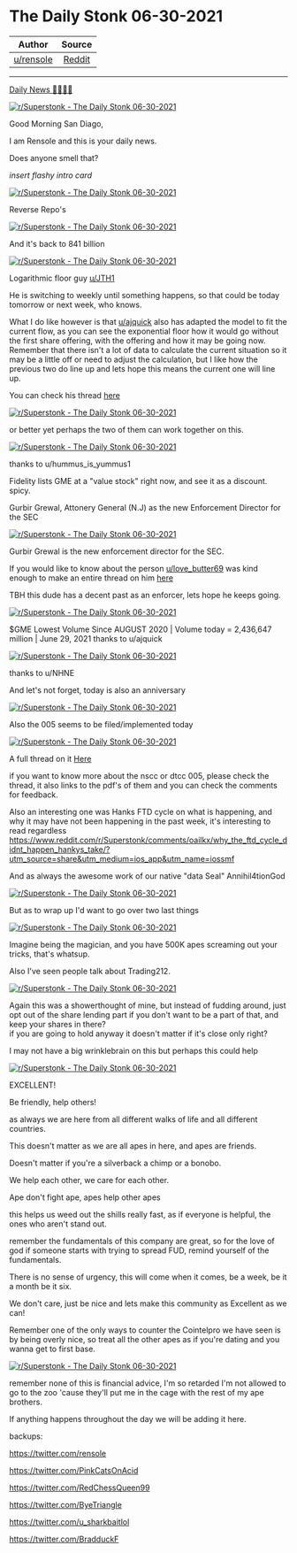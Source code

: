The Daily Stonk 06-30-2021
==========================

| Author       | Source       | 
| :-------------: |:-------------:|
|  [u/rensole](https://www.reddit.com/user/rensole/) | [Reddit](https://www.reddit.com/r/Superstonk/comments/oatni2/the_daily_stonk_06302021/) | 

---

[Daily News 🦍💎🙌🚀](https://www.reddit.com/r/Superstonk/search?q=flair_name%3A%22Daily%20News%20%F0%9F%A6%8D%F0%9F%92%8E%F0%9F%99%8C%F0%9F%9A%80%22&restrict_sr=1)

[![r/Superstonk - The Daily Stonk 06-30-2021](https://preview.redd.it/xa8bawctbd871.png?width=1600&format=png&auto=webp&s=999a1e1d9d9ffb20879525bb43b43996853f2231)](https://preview.redd.it/xa8bawctbd871.png?width=1600&format=png&auto=webp&s=999a1e1d9d9ffb20879525bb43b43996853f2231)

Good Morning San Diago,

I am Rensole and this is your daily news.

Does anyone smell that?

*insert flashy intro card*

[![r/Superstonk - The Daily Stonk 06-30-2021](https://preview.redd.it/4gz98z8vbd871.png?width=680&format=png&auto=webp&s=ad64a996da02f731719d4a933dbfd96bce9e87da)](https://preview.redd.it/4gz98z8vbd871.png?width=680&format=png&auto=webp&s=ad64a996da02f731719d4a933dbfd96bce9e87da)

Reverse Repo's

[![r/Superstonk - The Daily Stonk 06-30-2021](https://preview.redd.it/k7ad3ymxbd871.png?width=718&format=png&auto=webp&s=94f436a280c9edc64fb1be34a67f5c7e9c6d2088)](https://preview.redd.it/k7ad3ymxbd871.png?width=718&format=png&auto=webp&s=94f436a280c9edc64fb1be34a67f5c7e9c6d2088)

And it's back to 841 billion

[![r/Superstonk - The Daily Stonk 06-30-2021](https://preview.redd.it/3475y9c3cd871.png?width=960&format=png&auto=webp&s=03699984c2e9f4c9f741ec89aebf15957fba776d)](https://preview.redd.it/3475y9c3cd871.png?width=960&format=png&auto=webp&s=03699984c2e9f4c9f741ec89aebf15957fba776d)

Logarithmic floor guy [u/JTH1](https://www.reddit.com/u/JTH1/)

He is switching to weekly until something happens, so that could be today tomorrow or next week, who knows.

What I do like however is that [u/ajquick](https://www.reddit.com/u/ajquick/) also has adapted the model to fit the current flow, as you can see the exponential floor how it would go without the first share offering, with the offering and how it may be going now. Remember that there isn't a lot of data to calculate the current situation so it may be a little off or need to adjust the calculation, but I like how the previous two do line up and lets hope this means the current one will line up.

You can check his thread [here](https://www.reddit.com/r/Superstonk/comments/o7eekh/recalculating_the_exponential_floor_equation_part/)

[![r/Superstonk - The Daily Stonk 06-30-2021](https://preview.redd.it/74mihacxcd871.png?width=1068&format=png&auto=webp&s=ada259b2e21f024795583d77f78a950d8356c439)](https://preview.redd.it/74mihacxcd871.png?width=1068&format=png&auto=webp&s=ada259b2e21f024795583d77f78a950d8356c439)

or better yet perhaps the two of them can work together on this.

[![r/Superstonk - The Daily Stonk 06-30-2021](https://preview.redd.it/mziyiw26dd871.png?width=960&format=png&auto=webp&s=55c716b0339a8cf143dba1b3bc15f3e84d58ed03)](https://preview.redd.it/mziyiw26dd871.png?width=960&format=png&auto=webp&s=55c716b0339a8cf143dba1b3bc15f3e84d58ed03)

thanks to u/hummus_is_yummus1

Fidelity lists GME at a "value stock" right now, and see it as a discount.\
spicy.

Gurbir Grewal, Attonery General (N.J) as the new Enforcement Director for the SEC

[![r/Superstonk - The Daily Stonk 06-30-2021](https://preview.redd.it/do4y1t8ted871.png?width=519&format=png&auto=webp&s=7b085a80f91a4857fc278e9a36f8257774c74c30)](https://preview.redd.it/do4y1t8ted871.png?width=519&format=png&auto=webp&s=7b085a80f91a4857fc278e9a36f8257774c74c30)

Gurbir Grewal is the new enforcement director for the SEC.

If you would like to know about the person [u/love_butter69](https://www.reddit.com/u/love_butter69/) was kind enough to make an entire thread on him [here](https://www.reddit.com/r/Superstonk/comments/oaip1a/gurbir_grewal_attonery_general_nj_as_the_new/?utm_source=share&utm_medium=ios_app&utm_name=iossmf)

TBH this dude has a decent past as an enforcer, lets hope he keeps going.

[![r/Superstonk - The Daily Stonk 06-30-2021](https://preview.redd.it/gfeeq4rydd871.png?width=960&format=png&auto=webp&s=6f3ef16ef10e27b96d7d67b280817fed0e71f19c)](https://preview.redd.it/gfeeq4rydd871.png?width=960&format=png&auto=webp&s=6f3ef16ef10e27b96d7d67b280817fed0e71f19c)

$GME Lowest Volume Since AUGUST 2020 | Volume today = 2,436,647 million | June 29, 2021 thanks to u/ajquick

[![r/Superstonk - The Daily Stonk 06-30-2021](https://preview.redd.it/qypgacreed871.png?width=495&format=png&auto=webp&s=caa1bc008b66993f50153a8e105f51c5715fd455)](https://preview.redd.it/qypgacreed871.png?width=495&format=png&auto=webp&s=caa1bc008b66993f50153a8e105f51c5715fd455)

thanks to u/NHNE

And let's not forget, today is also an anniversary

[![r/Superstonk - The Daily Stonk 06-30-2021](https://preview.redd.it/2jq9fio5ed871.png?width=960&format=png&auto=webp&s=c318f89e194dafa13f9fe4ee0b7e1895479704d5)](https://preview.redd.it/2jq9fio5ed871.png?width=960&format=png&auto=webp&s=c318f89e194dafa13f9fe4ee0b7e1895479704d5)

Also the 005 seems to be filed/implemented today

[![r/Superstonk - The Daily Stonk 06-30-2021](https://preview.redd.it/fsvwymt8ed871.png?width=909&format=png&auto=webp&s=bc7a7f343cef3ab027267ce80b17d02f6a2ebf6e)](https://preview.redd.it/fsvwymt8ed871.png?width=909&format=png&auto=webp&s=bc7a7f343cef3ab027267ce80b17d02f6a2ebf6e)

A full thread on it [Here](https://www.reddit.com/r/Superstonk/comments/oa8gs9/nscc_005_dtc_005_will_be_published_on_the_federal/?utm_source=share&utm_medium=ios_app&utm_name=iossmf)

if you want to know more about the nscc or dtcc 005, please check the thread, it also links to the pdf's of them and you can check the comments for feedback.

Also an interesting one was Hanks FTD cycle on what is happening, and why it may have not been happening in the past week, it's interesting to read regardless\
<https://www.reddit.com/r/Superstonk/comments/oailkx/why_the_ftd_cycle_didnt_happen_hankys_take/?utm_source=share&utm_medium=ios_app&utm_name=iossmf>

And as always the awesome work of our native "data Seal" Annihil4tionGod

[![r/Superstonk - The Daily Stonk 06-30-2021](https://preview.redd.it/b3cxb8svfd871.png?width=4096&format=png&auto=webp&s=c237144dd9eea579d5afdacf71069c50ad4b6d5e)](https://preview.redd.it/b3cxb8svfd871.png?width=4096&format=png&auto=webp&s=c237144dd9eea579d5afdacf71069c50ad4b6d5e)

But as to wrap up I'd want to go over two last things

[![r/Superstonk - The Daily Stonk 06-30-2021](https://preview.redd.it/g7ddfnk6fd871.png?width=1080&format=png&auto=webp&s=7a1b02d710a2a10f7afbcffe49f5308a13ada56e)](https://preview.redd.it/g7ddfnk6fd871.png?width=1080&format=png&auto=webp&s=7a1b02d710a2a10f7afbcffe49f5308a13ada56e)

Imagine being the magician, and you have 500K apes screaming out your tricks, that's whatsup.

Also I've seen people talk about Trading212.

[![r/Superstonk - The Daily Stonk 06-30-2021](https://preview.redd.it/sk25rg7hfd871.png?width=456&format=png&auto=webp&s=920361edc31c3e857f73364018801b67e70216a7)](https://preview.redd.it/sk25rg7hfd871.png?width=456&format=png&auto=webp&s=920361edc31c3e857f73364018801b67e70216a7)

Again this was a showerthought of mine, but instead of fudding around, just opt out of the share lending part if you don't want to be a part of that, and keep your shares in there?\
if you are going to hold anyway it doesn't matter if it's close only right?

I may not have a big wrinklebrain on this but perhaps this could help

[![r/Superstonk - The Daily Stonk 06-30-2021](https://preview.redd.it/3smqqge1gd871.png?width=554&format=png&auto=webp&s=518dd3b0a8469af32d62cf3784342b9e1dc099a3)](https://preview.redd.it/3smqqge1gd871.png?width=554&format=png&auto=webp&s=518dd3b0a8469af32d62cf3784342b9e1dc099a3)

EXCELLENT!

Be friendly, help others!

as always we are here from all different walks of life and all different countries.

This doesn't matter as we are all apes in here, and apes are friends.

Doesn't matter if you're a silverback a chimp or a bonobo.

We help each other, we care for each other.

Ape don't fight ape, apes help other apes

this helps us weed out the shills really fast, as if everyone is helpful, the ones who aren't stand out.

remember the fundamentals of this company are great, so for the love of god if someone starts with trying to spread FUD, remind yourself of the fundamentals.

There is no sense of urgency, this will come when it comes, be a week, be it a month be it six.

We don't care, just be nice and lets make this community as Excellent as we can!

Remember one of the only ways to counter the Cointelpro we have seen is by being overly nice, so treat all the other apes as if you're dating and you wanna get to first base.

[![r/Superstonk - The Daily Stonk 06-30-2021](https://preview.redd.it/l2e331q3gd871.png?width=400&format=png&auto=webp&s=35dc6753e9a52ab3152342769d88f828d65940bc)](https://preview.redd.it/l2e331q3gd871.png?width=400&format=png&auto=webp&s=35dc6753e9a52ab3152342769d88f828d65940bc)

remember none of this is financial advice, I'm so retarded I'm not allowed to go to the zoo 'cause they'll put me in the cage with the rest of my ape brothers.

If anything happens throughout the day we will be adding it here.

backups:

<https://twitter.com/rensole>

<https://twitter.com/PinkCatsOnAcid>

<https://twitter.com/RedChessQueen99>

<https://twitter.com/ByeTriangle>

<https://twitter.com/u_sharkbaitlol>

<https://twitter.com/BradduckF>
